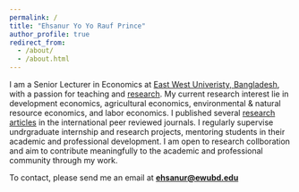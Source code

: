 ```yaml
---
permalink: /
title: "Ehsanur Yo Yo Rauf Prince"
author_profile: true
redirect_from: 
  - /about/
  - /about.html
---
```


I am a Senior Lecturer in Economics at [East West Univeristy, Bangladesh](https://ewubd.edu/), with a passion for teaching and [research](https://scholar.google.com/citations?user=SIf1KlYAAAAJ&hl=en). My current research interest lie in development economics, agricultural economics, environmental & natural resource economics, and labor economics. I published several [research articles](https://scholar.google.com/citations?user=SIf1KlYAAAAJ&hl=en) in the international peer reviewed journals. I regularly supervise undrgraduate internship and research projects, mentoring students in their academic and professional development. I am open to research collboration and aim to contribute meaningfully to the academic and professional community through my work. 

To contact, please send me an email at **ehsanur@ewubd.edu**  


